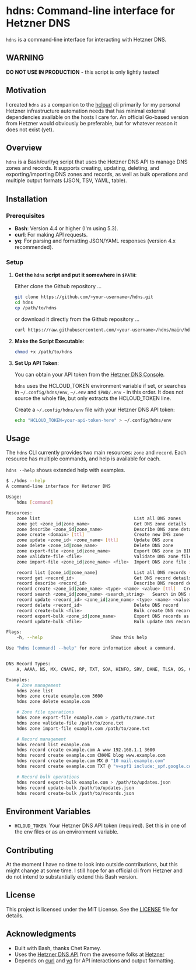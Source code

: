 # hdns: Command-line interface for Hetzner DNS

`hdns` is a command-line interface for interacting with Hetzner DNS.

## WARNING

__DO NOT USE IN PRODUCTION__ - this script is only lightly tested!


## Motivation

I created `hdns` as a companion to the [hcloud](https://github.com/hetznercloud/cli) cli primarily for my personal Hetzner infrastructure automation needs that has minimal external dependencies available on the hosts I care for. An official Go-based version from Hetzner would obviously be preferable, but for whatever reason it does not exist (yet). 

## Overview

`hdns` is a Bash/curl/yq script that uses the Hetzner DNS API to manage DNS zones and records. It supports creating, updating, deleting, and exporting/importing DNS zones and records, as well as bulk operations and multiple output formats (JSON, TSV, YAML, table).

## Installation

### Prerequisites

- **Bash**: Version 4.4 or higher (I'm using 5.3).
- **curl**: For making API requests.
- **yq**: For parsing and formatting JSON/YAML responses (version 4.x recommended).


### Setup

1. **Get the `hdns` script and put it somewhere in `$PATH`**:

   Either clone the Github repository ...

   ```bash
   git clone https://github.com/<your-username>/hdns.git
   cd hdns
   cp /path/to/hdns
   ```

   or download it directly from the Github repository ...

   ```bash
   curl https://raw.githubusercontent.com/<your-username>/hdns/main/hdns >/path/to/hdns
   ```

2. **Make the Script Executable**:
   ```bash
   chmod +x /path/to/hdns
   ```

3. **Set Up API Token**:
   
   You can obtain your API token from the [Hetzner DNS Console](https://dns.hetzner.com/).

   `hdns` uses the HCLOUD_TOKEN environment variable if set, or searches in `~/.config/hdns/env`, `~/.env` and `$PWD/.env` - in this order. It does not source the whole file, but only extracts the HCLOUD_TOKEN line.

   Create a `~/.config/hdns/env` file with your Hetzner DNS API token:
   ```bash
   echo "HCLOUD_TOKEN=your-api-token-here" > ~/.config/hdns/env
   ```

## Usage

The `hdns` CLI currently provides two main resources: `zone` and `record`. Each resource has multiple commands, and help is available for each.

`hdns --help` shows extended help with examples.

```bash
$ ./hdns --help
A command-line interface for Hetzner DNS

Usage:
    hdns [command]

Resources:
    zone list                                    List all DNS zones
    zone get <zone_id|zone_name>                 Get DNS zone details
    zone describe <zone_id|zone_name>            Describe DNS zone details (alias for get)
    zone create <domain> [ttl]                   Create new DNS zone
    zone update <zone_id> <zone_name> [ttl]      Update DNS zone
    zone delete <zone_id|zone_name>              Delete DNS zone
    zone export-file <zone_id|zone_name>         Export DNS zone in BIND zonefile format
    zone validate-file <file>                    Validate DNS zone file in BIND zonefile format
    zone import-file <zone_id|zone_name> <file>  Import DNS zone file in BIND zonefile format

    record list [zone_id|zone_name]              List all DNS records (optionally filtered by zone)
    record get <record_id>                       Get DNS record details
    record describe <record_id>                  Describe DNS record details (alias for get)
    record create <zone_id|zone_name> <type> <name> <value> [ttl]   Create DNS record
    record search <zone_id|zone_name> <search_string>   Search in DNS record details
    record update <record_id> <zone_id|zone_name> <type> <name> <value> [ttl]   Update DNS record
    record delete <record_id>                    Delete DNS record
    record create-bulk <file>                    Bulk create DNS records from JSON file
    record export-bulk <zone_id|zone_name>       Export DNS records as JSON suitable for update-bulk
    record update-bulk <file>                    Bulk update DNS records from JSON file

Flags:
    -h, --help                          Show this help

Use "hdns [command] --help" for more information about a command.


DNS Record Types:
    A, AAAA, NS, MX, CNAME, RP, TXT, SOA, HINFO, SRV, DANE, TLSA, DS, CAA

Examples:
    # Zone management
    hdns zone list
    hdns zone create example.com 3600
    hdns zone delete example.com

    # Zone file operations
    hdns zone export-file example.com > /path/to/zone.txt
    hdns zone validate-file /path/to/zone.txt
    hdns zone import-file example.com /path/to/zone.txt

    # Record management
    hdns record list example.com
    hdns record create example.com A www 192.168.1.1 3600
    hdns record create example.com CNAME blog www.example.com
    hdns record create example.com MX @ "10 mail.example.com"
    hdns record create example.com TXT @ "v=spf1 include:_spf.google.com ~all"

    # Record bulk operations
    hdns record export-bulk example.com > /path/to/updates.json
    hdns record update-bulk /path/to/updates.json
    hdns record create-bulk /path/to/records.json
```

## Environment Variables
- `HCLOUD_TOKEN`: Your Hetzner DNS API token (required). Set this in one of the env files or as an environment variable.

## Contributing
At the moment I have no time to look into outside contributions, but this might change at some time. I still hope for an official cli from Hetzner and do not intend to substantially extend this Bash version.

## License
This project is licensed under the MIT License. See the [LICENSE](LICENSE) file for details.

## Acknowledgments
- Built with Bash, thanks Chet Ramey.
- Uses the [Hetzner DNS API](https://dns.hetzner.com/api-docs) from the awesome folks at [Hetzner](https://www.hetzner.com)
- Depends on [curl](https://curl.se) and [yq](https://github.com/mikefarah/yq) for API interactions and output formatting.
